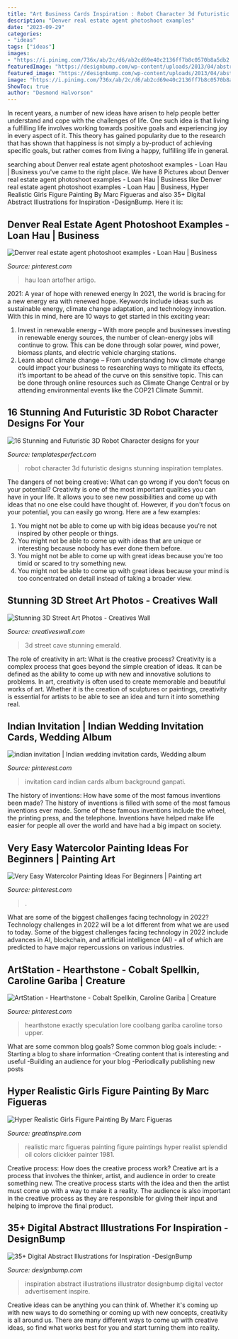 ```yaml
---
title: "Art Business Cards Inspiration : Robot Character 3d Futuristic Designs Stunning Inspiration Templates"
description: "Denver real estate agent photoshoot examples"
date: "2023-09-29"
categories:
- "ideas"
tags: ["ideas"]
images:
- "https://i.pinimg.com/736x/ab/2c/d6/ab2cd69e40c2136ff7b8c0570b8a5db2.jpg"
featuredImage: "https://designbump.com/wp-content/uploads/2013/04/abstract-illustrations-vector-illustrator-inspire-inspiration-025-768x1024.jpg"
featured_image: "https://designbump.com/wp-content/uploads/2013/04/abstract-illustrations-vector-illustrator-inspire-inspiration-025-768x1024.jpg"
image: "https://i.pinimg.com/736x/ab/2c/d6/ab2cd69e40c2136ff7b8c0570b8a5db2.jpg"
ShowToc: true
author: "Desmond Halvorson"
---
```



In recent years, a number of new ideas have arisen to help people better understand and cope with the challenges of life. One such idea is that living a fulfilling life involves working towards positive goals and experiencing joy in every aspect of it. This theory has gained popularity due to the research that has shown that happiness is not simply a by-product of achieving specific goals, but rather comes from living a happy, fulfilling life in general.

	

		
searching about Denver real estate agent photoshoot examples - Loan Hau | Business you've came to the right place. We have 8 Pictures about Denver real estate agent photoshoot examples - Loan Hau | Business like Denver real estate agent photoshoot examples - Loan Hau | Business, Hyper Realistic Girls Figure Painting By Marc Figueras and also 35+ Digital Abstract Illustrations for Inspiration -DesignBump. Here it is:
		
    
## Denver Real Estate Agent Photoshoot Examples - Loan Hau | Business

<img loading=lazy src="https://i.pinimg.com/736x/ab/2c/d6/ab2cd69e40c2136ff7b8c0570b8a5db2.jpg" onerror="this.onerror=null;this.src='https://tse2.mm.bing.net/th?id=OIP.CRvHvy1A1wU1zQsdJz6_cgHaLH&amp;pid=15.1';" alt="Denver real estate agent photoshoot examples - Loan Hau | Business">

_Source: pinterest.com_

>hau loan artofher artigo. 

	

2021: A year of hope with renewed energy
In 2021, the world is bracing for a new energy era with renewed hope. Keywords include ideas such as sustainable energy, climate change adaptation, and technology innovation. With this in mind, here are 10 ways to get started in this exciting year:
1. Invest in renewable energy – With more people and businesses investing in renewable energy sources, the number of clean-energy jobs will continue to grow. This can be done through solar power, wind power, biomass plants, and electric vehicle charging stations.
2. Learn about climate change – From understanding how climate change could impact your business to researching ways to mitigate its effects, it’s important to be ahead of the curve on this sensitive topic. This can be done through online resources such as Climate Change Central or by attending environmental events like the COP21 Climate Summit.

    
## 16 Stunning And Futuristic 3D Robot Character Designs For Your

<img loading=lazy src="http://www.templatesperfect.com/wp-content/uploads/2013/09/2-3d-woman-robot-character-design.jpg" onerror="this.onerror=null;this.src='https://tse2.mm.bing.net/th?id=OIP.mMsVBOskhWTyK7w-yYO_ZgHaLJ&amp;pid=15.1';" alt="16 Stunning and Futuristic 3D Robot Character designs for your">

_Source: templatesperfect.com_

>robot character 3d futuristic designs stunning inspiration templates. 

	

The dangers of not being creative: What can go wrong if you don't focus on your potential?
Creativity is one of the most important qualities you can have in your life. It allows you to see new possibilities and come up with ideas that no one else could have thought of. However, if you don't focus on your potential, you can easily go wrong. Here are a few examples: 
1) You might not be able to come up with big ideas because you're not inspired by other people or things. 
2) You might not be able to come up with ideas that are unique or interesting because nobody has ever done them before. 
3) You might not be able to come up with great ideas because you're too timid or scared to try something new. 
4) You might not be able to come up with great ideas because your mind is too concentrated on detail instead of taking a broader view.

    
## Stunning 3D Street Art Photos - Creatives Wall

<img loading=lazy src="https://www.creativeswall.com/wp-content/uploads/2014/05/InTransit_15_07_2012-20_53_06-0444-e1400606801390.jpg" onerror="this.onerror=null;this.src='https://tse1.mm.bing.net/th?id=OIP.RFW32KwLOuAD9F-o2JVuYwHaLH&amp;pid=15.1';" alt="Stunning 3D Street Art Photos - Creatives Wall">

_Source: creativeswall.com_

>3d street cave stunning emerald. 

	

The role of creativity in art: What is the creative process?
Creativity is a complex process that goes beyond the simple creation of ideas. It can be defined as the ability to come up with new and innovative solutions to problems. In art, creativity is often used to create memorable and beautiful works of art. Whether it is the creation of sculptures or paintings, creativity is essential for artists to be able to see an idea and turn it into something real.

    
## Indian Invitation | Indian Wedding Invitation Cards, Wedding Album

<img loading=lazy src="https://i.pinimg.com/736x/4a/4c/79/4a4c79fd5be502fd7abc248e4decf17d.jpg" onerror="this.onerror=null;this.src='https://tse4.mm.bing.net/th?id=OIP.SPAj1Z5d5Jj-gB70zeAvjAHaHa&amp;pid=15.1';" alt="indian invitation | Indian wedding invitation cards, Wedding album">

_Source: pinterest.com_

>invitation card indian cards album background ganpati. 

	

The history of inventions: How have some of the most famous inventions been made?
The history of inventions is filled with some of the most famous inventions ever made. Some of these famous inventions include the wheel, the printing press, and the telephone. Inventions have helped make life easier for people all over the world and have had a big impact on society.

    
## Very Easy Watercolor Painting Ideas For Beginners | Painting Art

<img loading=lazy src="https://i.pinimg.com/736x/df/7c/77/df7c774e9461c134e59ecec4e272974e.jpg" onerror="this.onerror=null;this.src='https://tse4.mm.bing.net/th?id=OIP.w23Tr9RzuwZPqGq-wdNCeQHaLH&amp;pid=15.1';" alt="Very Easy Watercolor Painting Ideas For Beginners | Painting art">

_Source: pinterest.com_

>. 

	

What are some of the biggest challenges facing technology in 2022?
Technology challenges in 2022 will be a lot different from what we are used to today. Some of the biggest challenges facing technology in 2022 include advances in AI, blockchain, and artificial intelligence (AI) - all of which are predicted to have major repercussions on various industries.

    
## ArtStation - Hearthstone - Cobalt Spellkin, Caroline Gariba | Creature

<img loading=lazy src="https://i.pinimg.com/736x/30/14/89/301489a39315dfd4a7ec4b5b085ff109.jpg" onerror="this.onerror=null;this.src='https://tse4.mm.bing.net/th?id=OIP.deTqou7WOmz9hXrN0IeR1wHaJ3&amp;pid=15.1';" alt="ArtStation - Hearthstone - Cobalt Spellkin, Caroline Gariba | Creature">

_Source: pinterest.com_

>hearthstone exactly speculation lore coolbang gariba caroline torso upper. 

	

What are some common blog goals?
Some common blog goals include: 
-Starting a blog to share information 
-Creating content that is interesting and useful 
-Building an audience for your blog 
-Periodically publishing new posts

    
## Hyper Realistic Girls Figure Painting By Marc Figueras

<img loading=lazy src="https://greatinspire.com/wp-content/uploads/2016/07/Hyper-Realistic-Girls-Figure-Painting-By-Marc-Figueras-15.jpg" onerror="this.onerror=null;this.src='https://tse1.mm.bing.net/th?id=OIP.H1wwGAbYfGXJmXXAsBjKEQHaLd&amp;pid=15.1';" alt="Hyper Realistic Girls Figure Painting By Marc Figueras">

_Source: greatinspire.com_

>realistic marc figueras painting figure paintings hyper realist splendid oil colors clickker painter 1981. 

	

Creative process: How does the creative process work?
Creative art is a process that involves the thinker, artist, and audience in order to create something new. The creative process starts with the idea and then the artist must come up with a way to make it a reality. The audience is also important in the creative process as they are responsible for giving their input and helping to improve the final product.

    
## 35+ Digital Abstract Illustrations For Inspiration -DesignBump

<img loading=lazy src="https://designbump.com/wp-content/uploads/2013/04/abstract-illustrations-vector-illustrator-inspire-inspiration-025-768x1024.jpg" onerror="this.onerror=null;this.src='https://tse4.mm.bing.net/th?id=OIP.RIvlF8NWEZH8frnFs8T0dwHaJ4&amp;pid=15.1';" alt="35+ Digital Abstract Illustrations for Inspiration -DesignBump">

_Source: designbump.com_

>inspiration abstract illustrations illustrator designbump digital vector advertisement inspire. 

	

Creative ideas can be anything you can think of. Whether it's coming up with new ways to do something or coming up with new concepts, creativity is all around us. There are many different ways to come up with creative ideas, so find what works best for you and start turning them into reality.

